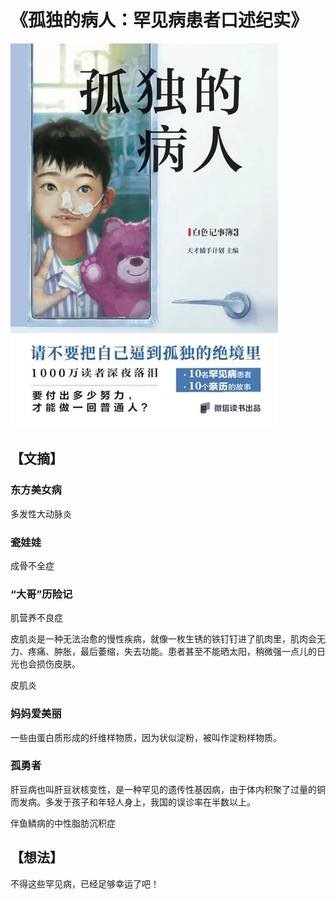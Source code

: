 # 《孤独的病人：罕见病患者口述纪实》

![](./src/20250619155638.jpg)

## 【文摘】

### 东方美女病

多发性大动脉炎

### 瓷娃娃

成骨不全症

### “大哥”历险记

肌营养不良症

皮肌炎是一种无法治愈的慢性疾病，就像一枚生锈的铁钉钉进了肌肉里，肌肉会无力、疼痛、肿胀，最后萎缩，失去功能。患者甚至不能晒太阳，稍微强一点儿的日光也会损伤皮肤。

皮肌炎

### 妈妈爱美丽

一些由蛋白质形成的纤维样物质，因为状似淀粉，被叫作淀粉样物质。

### 孤勇者

肝豆病也叫肝豆状核变性，是一种罕见的遗传性基因病，由于体内积聚了过量的铜而发病。多发于孩子和年轻人身上，我国的误诊率在半数以上。

伴鱼鳞病的中性脂肪沉积症

## 【想法】

不得这些罕见病，已经足够幸运了吧！